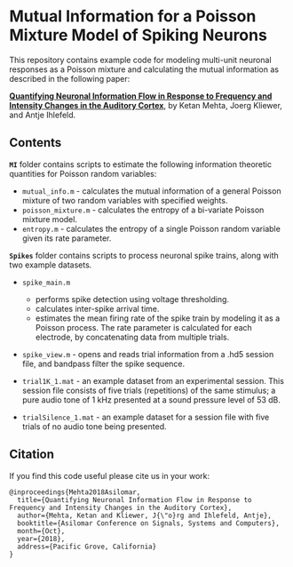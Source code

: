# Mutual Information for a Poisson Mixture Model of Spiking Neurons

This repository contains example code for modeling multi-unit neuronal responses as a Poisson mixture and calculating the mutual information as described in the following
paper:

**[Quantifying Neuronal Information Flow in Response to Frequency and Intensity Changes in the Auditory Cortex](https://centers.njit.edu/nesh/sites/nesh/files/MehtaKliewerIhlefeld_2018.pdf)**, by
Ketan Mehta, Joerg Kliewer, and Antje Ihlefeld.

## Contents

**`MI`**
folder contains scripts to estimate the following information theoretic quantities for Poisson random variables:
- `mutual_info.m` - calculates the mutual information of a general Poisson mixture of two random variables with specified weights.
- `poisson_mixture.m` - calculates the entropy of a bi-variate Poisson mixture model.
- `entropy.m` - calculates the entropy of a single Poisson random variable given its rate parameter.

**`Spikes`**
folder contains scripts to process neuronal spike trains, along with two example datasets.
- `spike_main.m`
    - performs spike detection using voltage thresholding.
    - calculates inter-spike arrival time.
    - estimates the mean firing rate of the spike train by modeling it as a Poisson process. The rate parameter is calculated for each electrode, by concatenating data from multiple trials.

- `spike_view.m` - opens and reads trial information from a .hd5 session file, and bandpass filter the spike sequence.  
- `trial1K_1.mat` - an example dataset from an experimental session. This session file consists of five trials (repetitions) of the same stimulus; a pure audio tone of 1 kHz presented at a sound pressure level of 53 dB.
- `trialSilence_1.mat` - an example dataset for a session file with five trials of no audio tone being presented.

## Citation

If you find this code useful please cite us in your work:

```
@inproceedings{Mehta2018Asilomar,
  title={Quantifying Neuronal Information Flow in Response to Frequency and Intensity Changes in the Auditory Cortex},
  author={Mehta, Ketan and Kliewer, J{\"o}rg and Ihlefeld, Antje},
  booktitle={Asilomar Conference on Signals, Systems and Computers},
  month={Oct},
  year={2018},
  address={Pacific Grove, California}
}
```
